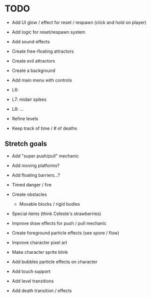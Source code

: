 # TODO

- Add UI glow / effect for reset / respawn (click and hold on player)
- Add logic for reset/respawn system

- Add sound effects
- Create free-floating attractors
- Create evil attractors
- Create a background

- Add main menu with controls

- L6: 
- L7: midair spikes
- L8: ...

- Refine levels
- Keep track of time / # of deaths

## Stretch goals

- Add "super push/pull" mechanic
- Add moving platforms?
- Add floating barriers...?
- Timed danger / fire
- Create obstacles
  - Movable blocks / rigid bodies
- Special items (think Celeste's strawberries)

- Improve draw effects for push / pull mechanic
- Create foreground particle effects (see spore / flow)
- Improve character pixel art
- Make character sprite blink
- Add bubbles particle effects on character

- Add touch support

- Add level transitions
- Add death transition / effects

